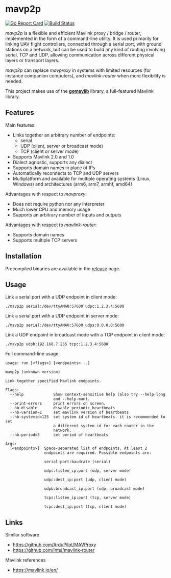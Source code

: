 
# mavp2p

[![Go Report Card](https://goreportcard.com/badge/github.com/gswly/mavp2p)](https://goreportcard.com/report/github.com/gswly/mavp2p)
[![Build Status](https://travis-ci.org/gswly/mavp2p.svg?branch=master)](https://travis-ci.org/gswly/mavp2p)

_mavp2p_ is a flexible and efficient Mavlink proxy / bridge / router, implemented in the form of a command-line utility. It is used primarily for linking UAV flight controllers, connected through a serial port, with ground stations on a network, but can be used to build any kind of routing involving serial, TCP and UDP, allowing communication across different physical layers or transport layers.

_mavp2p_ can replace _mavproxy_ in systems with limited resources (for instance companion computers), and _mavlink-router_ when more flexibility is needed.

This project makes use of the [**gomavlib**](https://github.com/gswly/gomavlib) library, a full-featured Mavlink library.

## Features

Main features:
* Links together an arbitrary number of endpoints:
  * serial
  * UDP (client, server or broadcast mode)
  * TCP (client or server mode)
* Supports Mavlink 2.0 and 1.0
* Dialect agnostic, supports any dialect
* Supports domain names in place of IPs
* Automatically reconnects to TCP and UDP servers
* Multiplatform and available for multiple operating systems (Linux, Windows) and architectures (arm6, arm7, armhf, amd64)

Advantages with respect to _mavproxy_:
* Does not require python nor any interpreter
* Much lower CPU and memory usage
* Supports an arbitrary number of inputs and outputs

Advantages with respect to _mavlink-router_:
* Supports domain names
* Supports multiple TCP servers

## Installation

Precompiled binaries are available in the [release](https://github.com/gswly/mavp2p/releases) page.

## Usage

Link a serial port with a UDP endpoint in client mode:
```
./mavp2p serial:/dev/ttyAMA0:57600 udpc:1.2.3.4:5600
```

Link a serial port with a UDP endpoint in server mode:
```
./mavp2p serial:/dev/ttyAMA0:57600 udps:0.0.0.0:5600
```

Link a UDP endpoint in broadcast mode with a TCP endpoint in client mode:
```
./mavp2p udpb:192.168.7.255 tcpc:1.2.3.4:5600
```

Full command-line usage:
```
usage: run [<flags>] [<endpoints>...]

mavp2p (unknown version)

Link together specified Mavlink endpoints.

Flags:
  --help             Show context-sensitive help (also try --help-long
                     and --help-man).
  --print-errors     print errors on screen.
  --hb-disable       disable periodic heartbeats
  --hb-version=1     set mavlink version of heartbeats
  --hb-systemid=125  set system id of heartbeats. it is recommended to set
                     a different system id for each router in the
                     network.
  --hb-period=5      set period of heartbeats

Args:
  [<endpoints>]  Space-separated list of endpoints. At least 2
                 endpoints are required. Possible endpoints are:

                 serial:port:baudrate (serial)

                 udps:listen_ip:port (udp, server mode)

                 udpc:dest_ip:port (udp, client mode)

                 udpb:broadcast_ip:port (udp, broadcast mode)

                 tcps:listen_ip:port (tcp, server mode)

                 tcpc:dest_ip:port (tcp, client mode)

```

## Links

Similar software
* https://github.com/ArduPilot/MAVProxy
* https://github.com/intel/mavlink-router

Mavlink references
* https://mavlink.io/en/
